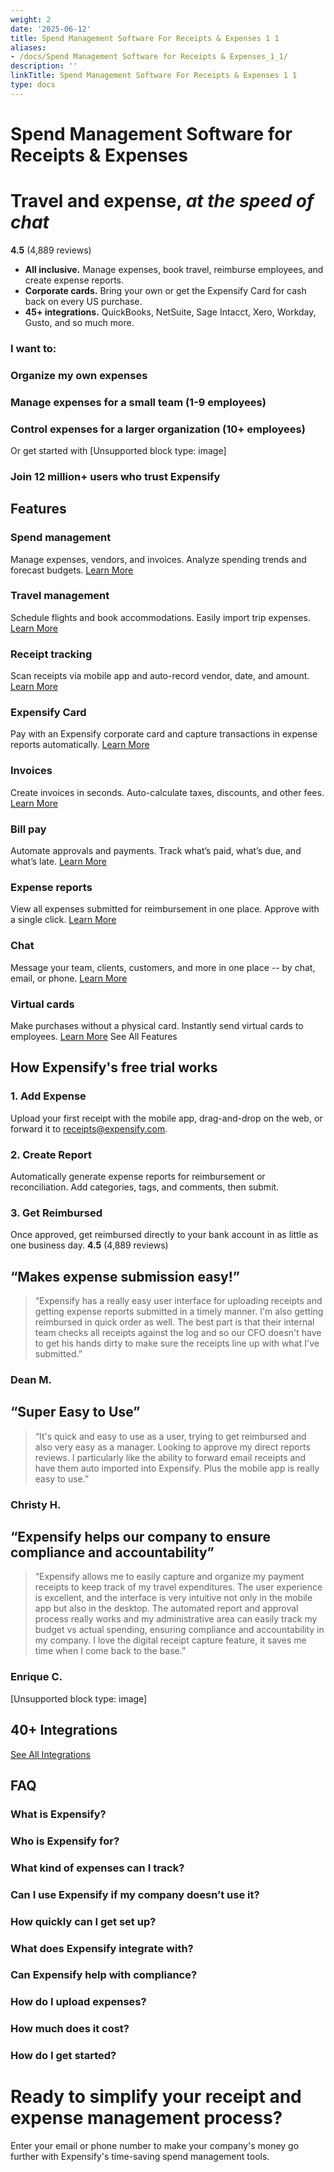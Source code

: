 ```yaml
---
weight: 2
date: '2025-06-12'
title: Spend Management Software For Receipts & Expenses 1 1
aliases:
- /docs/Spend Management Software for Receipts & Expenses_1_1/
description: ''
linkTitle: Spend Management Software For Receipts & Expenses 1 1
type: docs
---
```


# Spend Management Software for Receipts & Expenses

# Travel and expense, *at the speed of chat*
**4.5** (4,889 reviews)
- **All inclusive.** Manage expenses, book travel, reimburse employees, and create expense reports.
- **Corporate cards.** Bring your own or get the Expensify Card for cash back on every US purchase.
- **45+ integrations.** QuickBooks, NetSuite, Sage Intacct, Xero, Workday, Gusto, and so much more.
### I want to:
### Organize my own expenses
### Manage expenses for a small team (1-9 employees)
### Control expenses for a larger organization (10+ employees)
Or get started with
[Unsupported block type: image]
### Join 12 million+ users who trust Expensify
## Features
### Spend management
Manage expenses, vendors, and invoices. Analyze spending trends and forecast budgets.
[Learn More](https://use.expensify.com/spend-management)
### Travel management
Schedule flights and book accommodations. Easily import trip expenses.
[Learn More](https://use.expensify.com/travel)
### Receipt tracking
Scan receipts via mobile app and auto-record vendor, date, and amount.
[Learn More](https://use.expensify.com/receipt-scanning-app)
### Expensify Card
Pay with an Expensify corporate card and capture transactions in expense reports automatically.
[Learn More](https://use.expensify.com/company-credit-card)
### Invoices
Create invoices in seconds. Auto-calculate taxes, discounts, and other fees.
[Learn More](https://use.expensify.com/invoicing-software)
### Bill pay
Automate approvals and payments. Track what’s paid, what’s due, and what’s late.
[Learn More](https://use.expensify.com/bill-pay-app)
### Expense reports
View all expenses submitted for reimbursement in one place. Approve with a single click.
[Learn More](https://use.expensify.com/expense-reports)
### Chat
Message your team, clients, customers, and more in one place -- by chat, email, or phone.
[Learn More](https://use.expensify.com/expensify-business-chat-app)
### Virtual cards
Make purchases without a physical card. Instantly send virtual cards to employees.
[Learn More](https://use.expensify.com/unlimited-virtual-cards)
See All Features
## How Expensify's free trial works
### 1. Add Expense
Upload your first receipt with the mobile app, drag-and-drop on the web, or forward it to receipts@expensify.com.
### 2. Create Report
Automatically generate expense reports for reimbursement or reconciliation. Add categories, tags, and comments, then submit.
### 3. Get Reimbursed
Once approved, get reimbursed directly to your bank account in as little as one business day.
**4.5** (4,889 reviews)
## “Makes expense submission easy!”
> “Expensify has a really easy user interface for uploading receipts and getting expense reports submitted in a timely manner. I'm also getting reimbursed in quick order as well. The best part is that their internal team checks all receipts against the log and so our CFO doesn't have to get his hands dirty to make sure the receipts line up with what I've submitted.”
### Dean M.
## “Super Easy to Use”
> “It's quick and easy to use as a user, trying to get reimbursed and also very easy as a manager. Looking to approve my direct reports reviews. I particularly like the ability to forward email receipts and have them auto imported into Expensify. Plus the mobile app is really easy to use.”
### Christy H.
## “Expensify helps our company to ensure compliance and accountability”
> “Expensify allows me to easily capture and organize my payment receipts to keep track of my travel expenditures. The user experience is excellent, and the interface is very intuitive not only in the mobile app but also in the desktop. The automated report and approval process really works and my administrative area can easily track my budget vs actual spending, ensuring compliance and accountability in my company. I love the digital receipt capture feature, it saves me time when I come back to the base.”
### Enrique C.
[Unsupported block type: image]
## 40+ Integrations
[See All Integrations](https://use.expensify.com/all-integrations)
## FAQ
### What is Expensify?
### Who is Expensify for?
### What kind of expenses can I track?
### Can I use Expensify if my company doesn’t use it?
### How quickly can I get set up?
### What does Expensify integrate with?
### Can Expensify help with compliance?
### How do I upload expenses?
### How much does it cost?
### How do I get started?
# Ready to simplify your receipt and expense management process?
Enter your email or phone number to make your company's money go further with Expensify's time-saving spend management tools.
